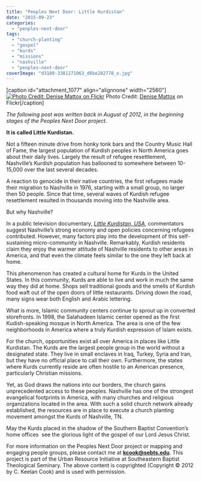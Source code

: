```yaml
---
title: "Peoples Next Door: Little Kurdistan"
date: "2015-09-23"
categories: 
  - "peoples-next-door"
tags: 
  - "church-planting"
  - "gospel"
  - "kurds"
  - "missions"
  - "nashville"
  - "peoples-next-door"
coverImage: "d3180-3381271063_d6be282778_o.jpg"
---
```


\[caption id="attachment\_1077" align="alignnone" width="2560"\][![Photo Credit: Denise Mattox on Flickr](images/d3180-3381271063_d6be282778_o.jpg)](https://keelancook.files.wordpress.com/2020/08/d3180-3381271063_d6be282778_o.jpg) Photo Credit: [Denise Mattox](https://www.flickr.com/photos/denisemattox/) on Flickr\[/caption\]

_The following post was written back in August of 2012, in the beginning stages of the Peoples Next Door project._ 

**It is called Little Kurdistan.**

Not a fifteen minute drive from honky tonk bars and the Country Music Hall of Fame, the largest population of Kurdish peoples in North America goes about their daily lives. Largely the result of refugee resettlement, Nashville’s Kurdish population has ballooned to somewhere between 10-15,000 over the last several decades.

A reaction to genocide in their native countries, the first refugees made their migration to Nashville in 1976, starting with a small group, no larger then 50 people. Since that time, several waves of Kurdish refugee resettlement resulted in thousands moving into the Nashville area.

But why Nashville?

In a public television documentary, _[Little Kurdistan, USA](http://video.wnpt.org/video/2192765490/)_, commentators suggest Nashville’s strong economy and open policies concerning refugees contributed. However, many factors play into the development of this self-sustaining micro-community in Nashville. Remarkably, Kurdish residents claim they enjoy the warmer attitude of Nashville residents to other areas in America, and that even the climate feels similar to the one they left back at home.

This phenomenon has created a cultural home for Kurds in the United States. In this community, Kurds are able to live and work in much the same way they did at home. Shops sell traditional goods and the smells of Kurdish food waft out of the open doors of little restaurants. Driving down the road, many signs wear both English and Arabic lettering.

What is more, Islamic community centers continue to sprout up in converted storefronts. In 1998, the Salahadeen Islamic center opened as the first Kudish-speaking mosque in North America. The area is one of the few neighborhoods in America where a truly Kurdish expression of Islam exists.

For the church, opportunities exist all over America in places like Little Kurdistan. The Kurds are the largest people group in the world without a designated state. They live in small enclaves in Iraq, Turkey, Syria and Iran, but they have no official place to call their own. Furthermore, the states where Kurds currently reside are often hostile to an American presence, particularly Christian missions.

Yet, as God draws the nations into our borders, the church gains unprecedented access to these peoples. Nashville has one of the strongest evangelical footprints in America, with many churches and religious organizations located in the area. With such a solid church network already established, the resources are in place to execute a church planting movement amongst the Kurds of Nashville, TN.

May the Kurds placed in the shadow of the Southern Baptist Convention’s home offices  see the glorious light of the gospel of our Lord Jesus Christ.

For more information on the Peoples Next Door project or mapping and engaging people groups, please contact me at [**kcook@sebts.edu**](mailto:kcook@sebts.edu). This project is part of the Urban Resource Initiative at Southeastern Baptist Theological Seminary. The above content is copyrighted (Copyright © 2012 by C. Keelan Cook) and is used with permission.
